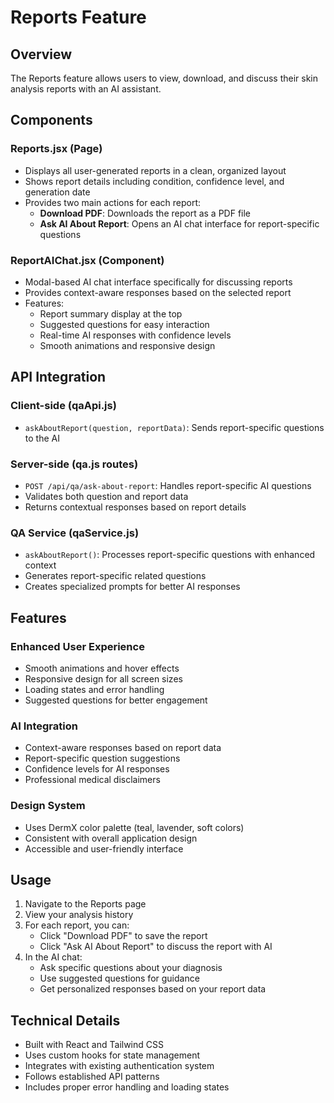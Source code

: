 # Reports Feature

## Overview
The Reports feature allows users to view, download, and discuss their skin analysis reports with an AI assistant.

## Components

### Reports.jsx (Page)
- Displays all user-generated reports in a clean, organized layout
- Shows report details including condition, confidence level, and generation date
- Provides two main actions for each report:
  - **Download PDF**: Downloads the report as a PDF file
  - **Ask AI About Report**: Opens an AI chat interface for report-specific questions

### ReportAIChat.jsx (Component)
- Modal-based AI chat interface specifically for discussing reports
- Provides context-aware responses based on the selected report
- Features:
  - Report summary display at the top
  - Suggested questions for easy interaction
  - Real-time AI responses with confidence levels
  - Smooth animations and responsive design

## API Integration

### Client-side (qaApi.js)
- `askAboutReport(question, reportData)`: Sends report-specific questions to the AI

### Server-side (qa.js routes)
- `POST /api/qa/ask-about-report`: Handles report-specific AI questions
- Validates both question and report data
- Returns contextual responses based on report details

### QA Service (qaService.js)
- `askAboutReport()`: Processes report-specific questions with enhanced context
- Generates report-specific related questions
- Creates specialized prompts for better AI responses

## Features

### Enhanced User Experience
- Smooth animations and hover effects
- Responsive design for all screen sizes
- Loading states and error handling
- Suggested questions for better engagement

### AI Integration
- Context-aware responses based on report data
- Report-specific question suggestions
- Confidence levels for AI responses
- Professional medical disclaimers

### Design System
- Uses DermX color palette (teal, lavender, soft colors)
- Consistent with overall application design
- Accessible and user-friendly interface

## Usage

1. Navigate to the Reports page
2. View your analysis history
3. For each report, you can:
   - Click "Download PDF" to save the report
   - Click "Ask AI About Report" to discuss the report with AI
4. In the AI chat:
   - Ask specific questions about your diagnosis
   - Use suggested questions for guidance
   - Get personalized responses based on your report data

## Technical Details

- Built with React and Tailwind CSS
- Uses custom hooks for state management
- Integrates with existing authentication system
- Follows established API patterns
- Includes proper error handling and loading states